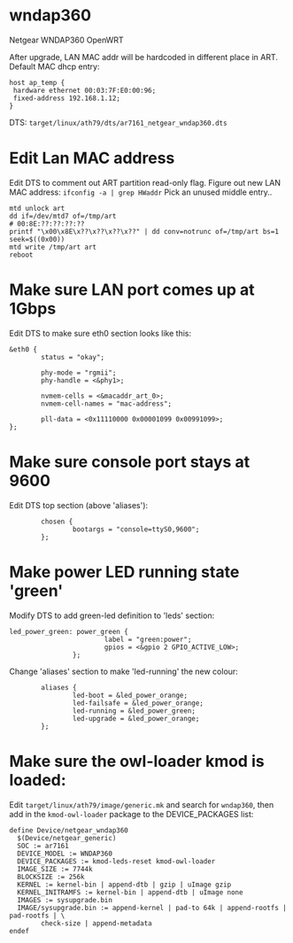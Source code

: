 # wndap360
Netgear WNDAP360 OpenWRT

After upgrade, LAN MAC addr will be hardcoded in different place in ART. Default MAC dhcp entry:
```
host ap_temp {
 hardware ethernet 00:03:7F:E0:00:96;
 fixed-address 192.168.1.12;
}
```
DTS: ```target/linux/ath79/dts/ar7161_netgear_wndap360.dts```

# Edit Lan MAC address
Edit DTS to comment out ART partition read-only flag. Figure out new LAN MAC address:
```ifconfig -a | grep HWaddr```
Pick an unused middle entry..

```cat /proc/mtd
mtd unlock art
dd if=/dev/mtd7 of=/tmp/art
# 00:8E:??:??:??:??
printf "\x00\x8E\x??\x??\x??\x??" | dd conv=notrunc of=/tmp/art bs=1 seek=$((0x00))
mtd write /tmp/art art
reboot
```
# Make sure LAN port comes up at 1Gbps
Edit DTS to make sure eth0 section looks like this:
```
&eth0 {
        status = "okay";

        phy-mode = "rgmii";
        phy-handle = <&phy1>;

        nvmem-cells = <&macaddr_art_0>;
        nvmem-cell-names = "mac-address";

        pll-data = <0x11110000 0x00001099 0x00991099>;
};
```

# Make sure console port stays at 9600
Edit DTS top section (above 'aliases'):
```
        chosen {
                bootargs = "console=ttyS0,9600";
        };
```

# Make power LED running state 'green'
Modify DTS to add green-led definition to 'leds' section:
```
led_power_green: power_green {
                        label = "green:power";
                        gpios = <&gpio 2 GPIO_ACTIVE_LOW>;
                };
```
Change 'aliases' section to make 'led-running' the new colour:
```
        aliases {
                led-boot = &led_power_orange;
                led-failsafe = &led_power_orange;
                led-running = &led_power_green;
                led-upgrade = &led_power_orange;
        };
```

# Make sure the owl-loader kmod is loaded:
Edit ```target/linux/ath79/image/generic.mk``` and search for ```wndap360```, then add in the ```kmod-owl-loader``` package to the DEVICE_PACKAGES list:
```
define Device/netgear_wndap360
  $(Device/netgear_generic)
  SOC := ar7161
  DEVICE_MODEL := WNDAP360
  DEVICE_PACKAGES := kmod-leds-reset kmod-owl-loader
  IMAGE_SIZE := 7744k
  BLOCKSIZE := 256k
  KERNEL := kernel-bin | append-dtb | gzip | uImage gzip
  KERNEL_INITRAMFS := kernel-bin | append-dtb | uImage none
  IMAGES := sysupgrade.bin
  IMAGE/sysupgrade.bin := append-kernel | pad-to 64k | append-rootfs | pad-rootfs | \
        check-size | append-metadata
endef
```
